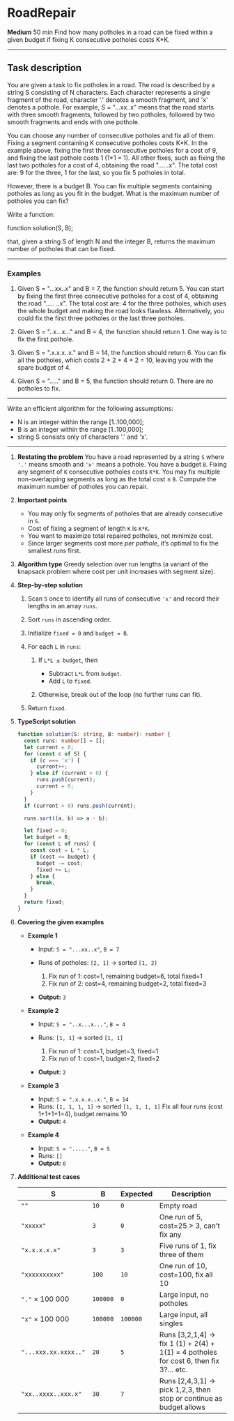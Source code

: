 # RoadRepair

**Medium**
50 min
Find how many potholes in a road can be fixed within a given budget if fixing K consecutive potholes costs K\*K.

---

## Task description

You are given a task to fix potholes in a road. The road is described by a string S consisting of N characters. Each character represents a single fragment of the road, character '.' denotes a smooth fragment, and 'x' denotes a pothole. For example, S = "...xx..x" means that the road starts with three smooth fragments, followed by two potholes, followed by two smooth fragments and ends with one pothole.

You can choose any number of consecutive potholes and fix all of them. Fixing a segment containing K consecutive potholes costs K\*K. In the example above, fixing the first three consecutive potholes for a cost of 9, and fixing the last pothole costs 1 (1\*1 = 1). All other fixes, such as fixing the last two potholes for a cost of 4, obtaining the road "......x". The total cost are: 9 for the three, 1 for the last, so you fix 5 potholes in total.

However, there is a budget B. You can fix multiple segments containing potholes as long as you fit in the budget. What is the maximum number of potholes you can fix?

Write a function:

function solution(S, B);

that, given a string S of length N and the integer B, returns the maximum number of potholes that can be fixed.

---

### Examples

1. Given S = "...xx..x" and B = 7, the function should return 5. You can start by fixing the first three consecutive potholes for a cost of 4, obtaining the road "..... ..x". The total cost are: 4 for the three potholes, which uses the whole budget and making the road looks flawless. Alternatively, you could fix the first three potholes or the last three potholes.

2. Given S = "..x...x..." and B = 4, the function should return 1. One way is to fix the first pothole.

3. Given S = ".x.x.x..x." and B = 14, the function should return 6. You can fix all the potholes, which costs 2 + 2 + 4 + 2 = 10, leaving you with the spare budget of 4.

4. Given S = "....." and B = 5, the function should return 0. There are no potholes to fix.

---

Write an efficient algorithm for the following assumptions:

* N is an integer within the range \[1..100,000];
* B is an integer within the range \[1..100,000];
* string S consists only of characters '.' and 'x'.

---

1. **Restating the problem**
   You have a road represented by a string `S` where `'.'` means smooth and `'x'` means a pothole. You have a budget `B`. Fixing any segment of `K` consecutive potholes costs `K*K`. You may fix multiple non-overlapping segments as long as the total cost ≤ `B`. Compute the maximum number of potholes you can repair.

2. **Important points**

   * You may only fix segments of potholes that are already consecutive in `S`.
   * Cost of fixing a segment of length `K` is `K*K`.
   * You want to maximize total repaired potholes, not minimize cost.
   * Since larger segments cost more *per pothole*, it’s optimal to fix the smallest runs first.

3. **Algorithm type**
   Greedy selection over run lengths (a variant of the knapsack problem where cost per unit increases with segment size).

4. **Step-by-step solution**

   1. Scan `S` once to identify all runs of consecutive `'x'` and record their lengths in an array `runs`.
   2. Sort `runs` in ascending order.
   3. Initialize `fixed = 0` and `budget = B`.
   4. For each `L` in `runs`:

      1. If `L*L ≤ budget`, then

         * Subtract `L*L` from `budget`.
         * Add `L` to `fixed`.
      2. Otherwise, break out of the loop (no further runs can fit).
   5. Return `fixed`.

5. **TypeScript solution**

   ```ts copy
   function solution(S: string, B: number): number {
     const runs: number[] = [];
     let current = 0;
     for (const c of S) {
       if (c === 'x') {
         current++;
       } else if (current > 0) {
         runs.push(current);
         current = 0;
       }
     }
     if (current > 0) runs.push(current);

     runs.sort((a, b) => a - b);

     let fixed = 0;
     let budget = B;
     for (const L of runs) {
       const cost = L * L;
       if (cost <= budget) {
         budget -= cost;
         fixed += L;
       } else {
         break;
       }
     }
     return fixed;
   }
   ```

6. **Covering the given examples**

   * **Example 1**

     * Input: `S = "...xx..x"`, `B = 7`
     * Runs of potholes: `[2, 1]` → sorted `[1, 2]`

       1. Fix run of 1: cost=1, remaining budget=6, total fixed=1
       2. Fix run of 2: cost=4, remaining budget=2, total fixed=3
     * **Output:** `3`

   * **Example 2**

     * Input: `S = "..x...x..."`, `B = 4`
     * Runs: `[1, 1]` → sorted `[1, 1]`

       1. Fix run of 1: cost=1, budget=3, fixed=1
       2. Fix run of 1: cost=1, budget=2, fixed=2
     * **Output:** `2`

   * **Example 3**

     * Input: `S = ".x.x.x..x."`, `B = 14`
     * Runs: `[1, 1, 1, 1]` → sorted `[1, 1, 1, 1]`
       Fix all four runs (cost 1+1+1+1=4), budget remains 10
     * **Output:** `4`

   * **Example 4**

     * Input: `S = "....."`, `B = 5`
     * Runs: `[]`
     * **Output:** `0`

7. **Additional test cases**

   | S                    | B        | Expected | Description                                                                          |
   | -------------------- | -------- | -------- | ------------------------------------------------------------------------------------ |
   | `""`                 | `10`     | `0`      | Empty road                                                                           |
   | `"xxxxx"`            | `3`      | `0`      | One run of 5, cost=25 > 3, can’t fix any                                             |
   | `"x.x.x.x.x"`        | `3`      | `3`      | Five runs of 1, fix three of them                                                    |
   | `"xxxxxxxxxx"`       | `100`    | `10`     | One run of 10, cost=100, fix all 10                                                  |
   | `"."` × 100 000      | `100000` | `0`      | Large input, no potholes                                                             |
   | `"x"` × 100 000      | `100000` | `100000` | Large input, all singles                                                             |
   | `"...xxx.xx.xxxx.."` | `20`     | `5`      | Runs \[3,2,1,4] → fix 1 (1) + 2(4) + 1(1) = 4 potholes for cost 6, then fix 3?… etc. |
   | `"xx..xxxx..xxx.x"`  | `30`     | `7`      | Runs \[2,4,3,1] → pick 1,2,3, then stop or continue as budget allows                 |
